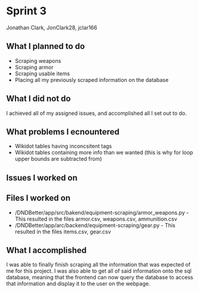 # Sprint 3
Jonathan Clark, JonClark28, jclar166

## What I planned to do
- Scraping weapons
- Scraping armor
- Scraping usable items
- Placing all my previously scraped information on the database

## What I did not do
I achieved all of my assigned issues, and accomplished all I set out to do.

## What problems I ecnountered
- Wikidot tables having inconcsitent tags
- Wikidot tables containing more info than we wanted (this is why for loop upper bounds are subtracted from)

## Issues I worked on

## Files I worked on
- /DNDBetter/app/src/bakend/equipment-scraping/armor_weapons.py - This resulted in the files armor.csv, weapons.csv, ammunition.csv
- /DNDBetter/app/arc/backend/equipment-scraping/gear.py - This resulted in the files items.csv, gear.csv

## What I accomplished
I was able to finally finish scraping all the information that was expected of me for this project. I was also able to get all of said information onto the sql database, meaning that the frontend can now
query the database to access that information and display it to the user on the webpage.
